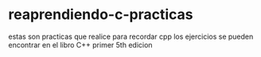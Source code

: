 # reaprendiendo-c-practicas
estas son practicas que realice para recordar cpp 
los ejercicios se pueden encontrar en el libro C++ primer 5th edicion
